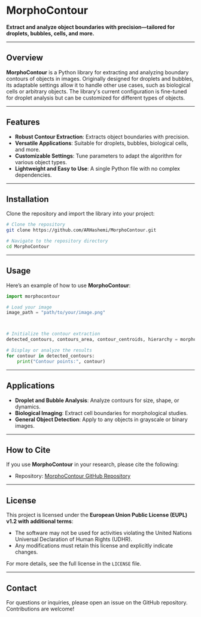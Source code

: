 # MorphoContour

**Extract and analyze object boundaries with precision—tailored for droplets, bubbles, cells, and more.**

---

## Overview

**MorphoContour** is a Python library for extracting and analyzing boundary contours of objects in images. Originally designed for droplets and bubbles, its adaptable settings allow it to handle other use cases, such as biological cells or arbitrary objects. The library's current configuration is fine-tuned for droplet analysis but can be customized for different types of objects.

---

## Features

- **Robust Contour Extraction**: Extracts object boundaries with precision.
- **Versatile Applications**: Suitable for droplets, bubbles, biological cells, and more.
- **Customizable Settings**: Tune parameters to adapt the algorithm for various object types.
- **Lightweight and Easy to Use**: A single Python file with no complex dependencies.

---

## Installation

Clone the repository and import the library into your project:

```bash
# Clone the repository
git clone https://github.com/ARHashemi/MorphoContour.git

# Navigate to the repository directory
cd MorphoContour
```

---

## Usage

Here’s an example of how to use **MorphoContour**:

```python
import morphocontour

# Load your image
image_path = "path/to/your/image.png"



# Initialize the contour extraction
detected_contours, contours_area, contour_centroids, hierarchy = morphocontour.contour_finder(image_path)

# Display or analyze the results
for contour in detected_contours:
    print("Contour points:", contour)
```

---

## Applications

- **Droplet and Bubble Analysis**: Analyze contours for size, shape, or dynamics.
- **Biological Imaging**: Extract cell boundaries for morphological studies.
- **General Object Detection**: Apply to any objects in grayscale or binary images.

---

## How to Cite

If you use **MorphoContour** in your research, please cite the following:

- Repository: [MorphoContour GitHub Repository](https://github.com/ARHashemi/MorphoContour)


---

## License

This project is licensed under the **European Union Public License (EUPL) v1.2 with additional terms**:

- The software may not be used for activities violating the United Nations Universal Declaration of Human Rights (UDHR).
- Any modifications must retain this license and explicitly indicate changes.

For more details, see the full license in the `LICENSE` file.


---

## Contact

For questions or inquiries, please open an issue on the GitHub repository.
Contributions are welcome! 

